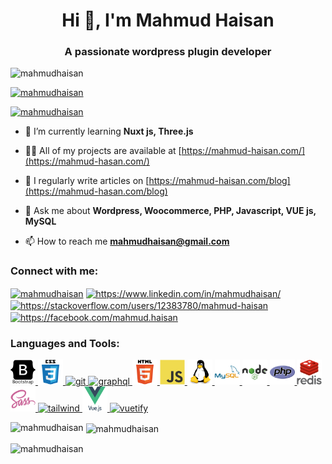 
<h1 align="center">Hi 👋, I'm Mahmud Haisan</h1>
<h3 align="center">A passionate wordpress plugin developer</h3>

<p align="left"> <img src="https://komarev.com/ghpvc/?username=mahmudhaisan&label=Profile%20views&color=0e75b6&style=flat" alt="mahmudhaisan" /> </p>

<p align="left"> <a href="https://github.com/ryo-ma/github-profile-trophy"><img src="https://github-profile-trophy.vercel.app/?username=mahmudhaisan" alt="mahmudhaisan" /></a> </p>

<p align="left"> <a href="https://twitter.com/mahmudhaisan" target="blank"><img src="https://img.shields.io/twitter/follow/mahmudhaisan?logo=twitter&style=for-the-badge" alt="mahmudhaisan" /></a> </p>

- 🌱 I’m currently learning **Nuxt js, Three.js**

- 👨‍💻 All of my projects are available at [https://mahmud-haisan.com/](https://mahmud-hasan.com/)

- 📝 I regularly write articles on [https://mahmud-haisan.com/blog](https://mahmud-hasan.com/blog)

- 💬 Ask me about **Wordpress, Woocommerce, PHP, Javascript, VUE js, MySQL**

- 📫 How to reach me **mahmudhaisan@gmail.com**

<h3 align="left">Connect with me:</h3>
<p align="left">
<a href="https://twitter.com/mahmudhaisan" target="blank"><img align="center" src="https://raw.githubusercontent.com/rahuldkjain/github-profile-readme-generator/master/src/images/icons/Social/twitter.svg" alt="mahmudhaisan" height="30" width="40" /></a>
<a href="https://linkedin.com/in/https://www.linkedin.com/in/mahmudhaisan/" target="blank"><img align="center" src="https://raw.githubusercontent.com/rahuldkjain/github-profile-readme-generator/master/src/images/icons/Social/linked-in-alt.svg" alt="https://www.linkedin.com/in/mahmudhaisan/" height="30" width="40" /></a>
<a href="https://stackoverflow.com/users/https://stackoverflow.com/users/12383780/mahmud-haisan" target="blank"><img align="center" src="https://raw.githubusercontent.com/rahuldkjain/github-profile-readme-generator/master/src/images/icons/Social/stack-overflow.svg" alt="https://stackoverflow.com/users/12383780/mahmud-haisan" height="30" width="40" /></a>
<a href="https://fb.com/https://facebook.com/mahmud.haisan" target="blank"><img align="center" src="https://raw.githubusercontent.com/rahuldkjain/github-profile-readme-generator/master/src/images/icons/Social/facebook.svg" alt="https://facebook.com/mahmud.haisan" height="30" width="40" /></a>
</p>

<h3 align="left">Languages and Tools:</h3>
<p align="left"> <a href="https://getbootstrap.com" target="_blank" rel="noreferrer"> <img src="https://raw.githubusercontent.com/devicons/devicon/master/icons/bootstrap/bootstrap-plain-wordmark.svg" alt="bootstrap" width="40" height="40"/> </a> <a href="https://www.w3schools.com/css/" target="_blank" rel="noreferrer"> <img src="https://raw.githubusercontent.com/devicons/devicon/master/icons/css3/css3-original-wordmark.svg" alt="css3" width="40" height="40"/> </a> <a href="https://git-scm.com/" target="_blank" rel="noreferrer"> <img src="https://www.vectorlogo.zone/logos/git-scm/git-scm-icon.svg" alt="git" width="40" height="40"/> </a> <a href="https://graphql.org" target="_blank" rel="noreferrer"> <img src="https://www.vectorlogo.zone/logos/graphql/graphql-icon.svg" alt="graphql" width="40" height="40"/> </a> <a href="https://www.w3.org/html/" target="_blank" rel="noreferrer"> <img src="https://raw.githubusercontent.com/devicons/devicon/master/icons/html5/html5-original-wordmark.svg" alt="html5" width="40" height="40"/> </a> <a href="https://developer.mozilla.org/en-US/docs/Web/JavaScript" target="_blank" rel="noreferrer"> <img src="https://raw.githubusercontent.com/devicons/devicon/master/icons/javascript/javascript-original.svg" alt="javascript" width="40" height="40"/> </a> <a href="https://www.linux.org/" target="_blank" rel="noreferrer"> <img src="https://raw.githubusercontent.com/devicons/devicon/master/icons/linux/linux-original.svg" alt="linux" width="40" height="40"/> </a> <a href="https://www.mysql.com/" target="_blank" rel="noreferrer"> <img src="https://raw.githubusercontent.com/devicons/devicon/master/icons/mysql/mysql-original-wordmark.svg" alt="mysql" width="40" height="40"/> </a> <a href="https://nodejs.org" target="_blank" rel="noreferrer"> <img src="https://raw.githubusercontent.com/devicons/devicon/master/icons/nodejs/nodejs-original-wordmark.svg" alt="nodejs" width="40" height="40"/> </a> <a href="https://www.php.net" target="_blank" rel="noreferrer"> <img src="https://raw.githubusercontent.com/devicons/devicon/master/icons/php/php-original.svg" alt="php" width="40" height="40"/> </a> <a href="https://redis.io" target="_blank" rel="noreferrer"> <img src="https://raw.githubusercontent.com/devicons/devicon/master/icons/redis/redis-original-wordmark.svg" alt="redis" width="40" height="40"/> </a> <a href="https://sass-lang.com" target="_blank" rel="noreferrer"> <img src="https://raw.githubusercontent.com/devicons/devicon/master/icons/sass/sass-original.svg" alt="sass" width="40" height="40"/> </a> <a href="https://tailwindcss.com/" target="_blank" rel="noreferrer"> <img src="https://www.vectorlogo.zone/logos/tailwindcss/tailwindcss-icon.svg" alt="tailwind" width="40" height="40"/> </a> <a href="https://vuejs.org/" target="_blank" rel="noreferrer"> <img src="https://raw.githubusercontent.com/devicons/devicon/master/icons/vuejs/vuejs-original-wordmark.svg" alt="vuejs" width="40" height="40"/> </a> <a href="https://vuetifyjs.com/en/" target="_blank" rel="noreferrer"> <img src="https://bestofjs.org/logos/vuetify.svg" alt="vuetify" width="40" height="40"/> </a> </p>

<p><img align="left" src="https://github-readme-stats.vercel.app/api/top-langs?username=mahmudhaisan&show_icons=true&locale=en&layout=compact" alt="mahmudhaisan" /></p>

<p>&nbsp;<img align="center" src="https://github-readme-stats.vercel.app/api?username=mahmudhaisan&show_icons=true&locale=en" alt="mahmudhaisan" /></p>

<p><img align="center" src="https://github-readme-streak-stats.herokuapp.com/?user=mahmudhaisan&" alt="mahmudhaisan" /></p>
